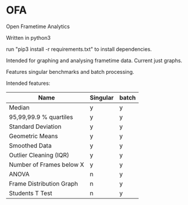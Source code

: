 # OFA
Open Frametime Analytics

Written in python3

run "pip3 install -r requirements.txt" to install dependencies.

Intended for graphing and analysing frametime data. Current just graphs.

Features singular benchmarks and batch processing.

Intended features:

|Name | Singular | batch|
|-|-|-|
|Median|y|y|
|95,99,99.9 % quartiles|y|y|
|Standard Deviation|y|y|
|Geometric Means|y|y|y|
|Smoothed Data|y|y|y|
|Outlier Cleaning (IQR)|y|y|
|Number of Frames below X|y|y|
|ANOVA|n|y|
|Frame Distribution Graph|n|y|
|Students T Test|n|y|